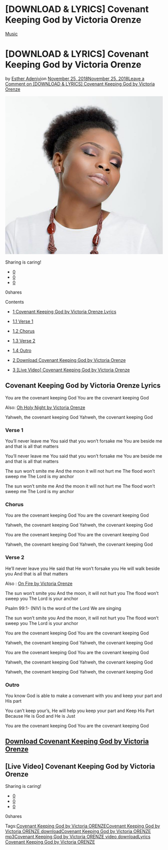 # [DOWNLOAD & LYRICS] Covenant Keeping God by Victoria Orenze

[Music](https://estheradeniyi.com/category/music/)
# [DOWNLOAD & LYRICS] Covenant Keeping God by Victoria Orenze

by [Esther Adeniyi](https://estheradeniyi.com/author/esther-adeniyi/)on [November 25, 2018November 25, 2018](https://estheradeniyi.com/covenant-keeping-god-by-victoria-orenze/)[Leave a Comment on [DOWNLOAD & LYRICS] Covenant Keeping God by Victoria Orenze](https://estheradeniyi.com/covenant-keeping-god-by-victoria-orenze/#respond)

![oh Holy Night by Victoria Orenze](images\covenant-keeping-God.png)

Sharing is caring!

- [0](https://www.facebook.com/sharer/sharer.php?u=https%3A%2F%2Festheradeniyi.com%2Fcovenant-keeping-god-by-victoria-orenze%2F&amp;t=%5BDOWNLOAD%20%26%20LYRICS%5D%20Covenant%20Keeping%20God%20by%20Victoria%20Orenze)
- [0](https://twitter.com/intent/tweet?text=%5BDOWNLOAD%20%26%20LYRICS%5D%20Covenant%20Keeping%20God%20by%20Victoria%20Orenze&amp;url=https%3A%2F%2Festheradeniyi.com%2Fcovenant-keeping-god-by-victoria-orenze%2F)
- [0](#)

0shares

Contents

- [1 Covenant Keeping God by Victoria Orenze Lyrics](#Covenant_Keeping_God_by_Victoria_Orenze_Lyrics)
- [1.1 Verse 1](#Verse_1)
- [1.2 Chorus](#Chorus)
- [1.3 Verse 2](#Verse_2)
- [1.4 Outro](#Outro)

- [2 Download Covenant Keeping God by Victoria Orenze](#Download_Covenant_Keeping_God_by_Victoria_Orenze)
- [3 [Live Video] Covenant Keeping God by Victoria Orenze](#Live_Video_Covenant_Keeping_God_by_Victoria_Orenze)

## Covenant Keeping God by Victoria Orenze Lyrics

You are the covenant keeping God
 You are the covenant keeping God

Also: [Oh Holy Night by Victoria Orenze](https://estheradeniyi.com/oh-holy-night-by-victoria-orenze/)

Yahweh, the covenant keeping God
 Yahweh, the covenant keeping God

### Verse 1

You&#x2019;ll never leave me
 You said that you won&#x2019;t forsake me
 You are beside me and that is all that matters

You&#x2019;ll never leave me
 You said that you won&#x2019;t forsake me
 You are beside me and that is all that matters

The sun won&#x2019;t smite me
 And the moon it will not hurt me
 The flood won&#x2019;t sweep me
 The Lord is my anchor

The sun won&#x2019;t smite me
 And the moon it will not hurt me
 The flood won&#x2019;t sweep me
 The Lord is my anchor

### Chorus

You are the covenant keeping God
 You are the covenant keeping God

Yahweh, the covenant keeping God
 Yahweh, the covenant keeping God

You are the covenant keeping God
 You are the covenant keeping God

Yahweh, the covenant keeping God
 Yahweh, the covenant keeping God

### Verse 2

He&#x2019;ll never leave you
 He said that He won&#x2019;t forsake you
 He will walk beside you
 And that is all that matters

Also : [On Fire by Victoria Orenze](https://estheradeniyi.com/on-fire-by-victoria-orenze/)

The sun won&#x2019;t smite you
 And the moon, it will not hurt you
 The flood won&#x2019;t sweep you
 The Lord is your anchor

Psalm 99:1- (NIV)
 Is the word of the Lord
 We are singing

The sun won&#x2019;t smite you
 And the moon, it will not hurt you
 The flood won&#x2019;t sweep you
 The Lord is your anchor

You are the covenant keeping God
 You are the covenant keeping God

Yahweh, the covenant keeping God
 Yahweh, the covenant keeping God

You are the covenant keeping God
 You are the covenant keeping God

Yahweh, the covenant keeping God
 Yahweh, the covenant keeping God

Yahweh, the covenant keeping God
 Yahweh, the covenant keeping God

### Outro

You know God is able to make a convenant with you
 and keep your part and His part

You can&#x2019;t keep your&#x2019;s, He will help you keep your part
 and Keep His Part
 Because He is God and He is Just

You are the covenant keeping God
 You are the covenant keeping God

## [Download Covenant Keeping God by Victoria Orenze](https://gospelsongsng.com/covenant-keeping-god-download-and-lyrics-victoria-orenze/)

## [Live Video] Covenant Keeping God by Victoria Orenze

Sharing is caring!

- [0](https://www.facebook.com/sharer/sharer.php?u=https%3A%2F%2Festheradeniyi.com%2Fcovenant-keeping-god-by-victoria-orenze%2F&amp;t=%5BDOWNLOAD%20%26%20LYRICS%5D%20Covenant%20Keeping%20God%20by%20Victoria%20Orenze)
- [0](https://twitter.com/intent/tweet?text=%5BDOWNLOAD%20%26%20LYRICS%5D%20Covenant%20Keeping%20God%20by%20Victoria%20Orenze&amp;url=https%3A%2F%2Festheradeniyi.com%2Fcovenant-keeping-god-by-victoria-orenze%2F)
- [0](#)

0shares

Tags:[Covenant Keeping God by Victoria ORENZE](https://estheradeniyi.com/tag/covenant-keeping-god-by-victoria-orenze/)[Covenant Keeping God by Victoria ORENZE download](https://estheradeniyi.com/tag/covenant-keeping-god-by-victoria-orenze-download/)[Covenant Keeping God by Victoria ORENZE mp3](https://estheradeniyi.com/tag/covenant-keeping-god-by-victoria-orenze-mp3/)[Covenant Keeping God by Victoria ORENZE video download](https://estheradeniyi.com/tag/covenant-keeping-god-by-victoria-orenze-video-download/)[Lyrics Covenant Keeping God by Victoria ORENZE](https://estheradeniyi.com/tag/lyrics-covenant-keeping-god-by-victoria-orenze/)